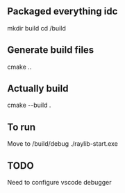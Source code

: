 ## Packaged everything idc
mkdir build
cd /build

## Generate build files
cmake ..

## Actually build
cmake --build .

## To run
Move to /build/debug
./raylib-start.exe

## TODO
Need to configure vscode debugger